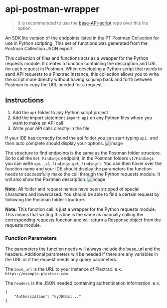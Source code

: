 # api-postman-wrapper
> It is recommended to use the [base-API-script](https://github.com/PlexTrac-Labs/base-API-script) repo over this lite option.

An SDK lite version of the endpoints listed in the PT Postman Collection for use in Python scripting. This set of functions was generated from the Postman Collection JSON export.

This collection of files and functions acts as a wrapper for the Python requests module. It creates a function containing the description and URL for each request in Postman. When developing a Python script that needs to send API requests to a Plextrac instance, this collection allows you to write the script more directly without having so jump back and forth between Postman to copy the URL needed for a request.

## Instructions
1. Add the `api` folder to any Python script project
2. Add the import statement `import api` on any Python files where you want to make an API call
3. Write your API calls directly in the file

If your IDE has correctly found the api folder you can start typing `api.` and then auto complete should display your options.
![image](https://user-images.githubusercontent.com/88407273/220484222-af42c024-8333-4267-b139-e82ca09c20f1.png)

The structure to find endpoints is the same as the Postman folder structure. So to call the `Get Findings` endpoint, in the Postman folders `v1/Findings` you can write `api._v1.findings.get_finding()`. You can then hover over the function name and your IDE should display the parameters the function needs to successfully make the call through the Python requests module. It will also show the Postman description.
![image](https://user-images.githubusercontent.com/88407273/220484551-bc96351a-eee3-41ef-ab99-8c77e4079404.png)

**Note:** All folder and request names have been stripped of special characters and lowercased. You should be able to find a certain request by following the Postman folder structure.

**Note:** This function call is just a wrapper for the Python requests module. This means that writing this line is the same as manually calling the corresponding requests function and will return a Response object from the requests module.

### Function Parameters
The parameters the function needs will always include the base_url and the headers. Additional parameters will be needed if there are any variables in the URL or if the request needs any query parameters.

The `base_url` is the URL to your instance of Plextrac. e.x. `https://example.plextrac.com`

The `headers` is the JSON needed containing authentication information. e.x.
```
{
    "Authorization": "eyJhbGci..."
}
```
